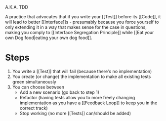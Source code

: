 A.K.A. TDD

A practice that advocates that if you write your [[Test]] before its [[Code]], it will lead to better [[Interface]]s - presumably because you force yourself to only extending it in a way that makes sense for the case in questions, making you comply to [[Interface Segregation Principle]] while [[Eat your own Dog food|eating your own dog food]].

# Steps
1. You write a [[Test]] that will fail (because there's no implementation)
2. You create (or change) the implementation to make all existing tests green simultaneously 
3. You can choose between
	- Add a new scenario (go back to step 1)
	- Refactor (having tests allow you to more freely changing implementation as you have a [[Feedback Loop]] to keep you in the correct track)
	- Stop working (no more [[Tests]] can/should be added)
